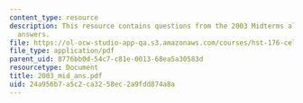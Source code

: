 ```yaml
---
content_type: resource
description: This resource contains questions from the 2003 Midterms alongwith the
  answers.
file: https://ol-ocw-studio-app-qa.s3.amazonaws.com/courses/hst-176-cellular-and-molecular-immunology-fall-2005/24a956b7a5c2ca3258ec2a9fdd874a8a_2003_mid_ans.pdf
file_type: application/pdf
parent_uid: 8776bb0d-54c7-c81e-0013-68ea5a30583d
resourcetype: Document
title: 2003_mid_ans.pdf
uid: 24a956b7-a5c2-ca32-58ec-2a9fdd874a8a
---
```


